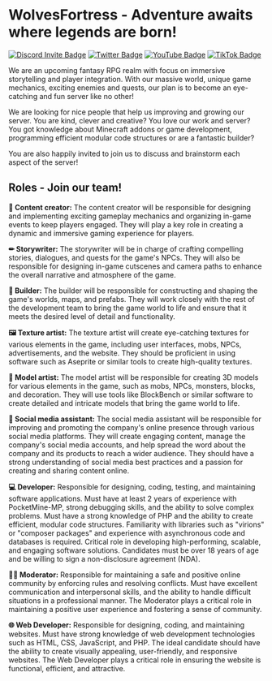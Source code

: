 # WolvesFortress - Adventure awaits where legends are born!
[![Discord Invite Badge](https://dcbadge.vercel.app/api/server/tQwqNcNBwe?style=flat-square)](https://discord.gg/tQwqNcNBwe)
[![Twitter Badge](https://img.shields.io/badge/Twitter-%231DA1F2.svg?style=flat-square&logo=Twitter&logoColor=white)](https://twitter.com/@WolvesFortress)
[![YouTube Badge](https://img.shields.io/badge/YouTube-%23FF0000.svg?style=flat-square&logo=YouTube&logoColor=white)](https://youtube.com/@WolvesFortress)
[![TikTok Badge](https://img.shields.io/badge/TikTok-%23000000.svg?style=flat-square&logo=TikTok&logoColor=white)](https://www.tiktok.com/@wolvesfortress)
<!--[![Website Badge](https://img.shields.io/badge/🌐-Website-blue?style=flat-square&labelColor=lightblue)](https://server.wolvesfortress.de)//-->

We are an upcoming fantasy RPG realm with focus on immersive storytelling and player integration.
With our massive world, unique game mechanics, exciting enemies and quests, our plan is to become an eye-catching and fun server like no other!

We are looking for nice people that help us improving and growing our server.
You are kind, clever and creative? You love our work and server? You got knowledge about Minecraft addons or game development, programming efficient modular code structures or are a fantastic builder?

You are also happily invited to join us to discuss and brainstorm each aspect of the server!

## Roles - Join our team!
**📅 Content creator:**
The content creator will be responsible for designing and implementing exciting gameplay mechanics and organizing in-game events to keep players engaged. They will play a key role in creating a dynamic and immersive gaming experience for players.

**✏ Storywriter:**
The storywriter will be in charge of crafting compelling stories, dialogues, and quests for the game's NPCs. They will also be responsible for designing in-game cutscenes and camera paths to enhance the overall narrative and atmosphere of the game.

**🚧 Builder:**
The builder will be responsible for constructing and shaping the game's worlds, maps, and prefabs. They will work closely with the rest of the development team to bring the game world to life and ensure that it meets the desired level of detail and functionality.

**🖼 Texture artist:**
The texture artist will create eye-catching textures for various elements in the game, including user interfaces, mobs, NPCs, advertisements, and the website. They should be proficient in using software such as Aseprite or similar tools to create high-quality textures.

**🧊 Model artist:**
The model artist will be responsible for creating 3D models for various elements in the game, such as mobs, NPCs, monsters, blocks, and decoration. They will use tools like BlockBench or similar software to create detailed and intricate models that bring the game world to life.

**📱 Social media assistant:**
The social media assistant will be responsible for improving and promoting the company's online presence through various social media platforms. They will create engaging content, manage the company's social media accounts, and help spread the word about the company and its products to reach a wider audience. They should have a strong understanding of social media best practices and a passion for creating and sharing content online.

**💻 Developer:**
Responsible for designing, coding, testing, and maintaining software applications. Must have at least 2 years of experience with PocketMine-MP, strong debugging skills, and the ability to solve complex problems. Must have a strong knowledge of PHP and the ability to create efficient, modular code structures. Familiarity with libraries such as "virions" or "composer packages" and experience with asynchronous code and databases is required. Critical role in developing high-performing, scalable, and engaging software solutions.
Candidates must be over 18 years of age and be willing to sign a non-disclosure agreement (NDA).

**🕵️‍♂️ Moderator:**
Responsible for maintaining a safe and positive online community by enforcing rules and resolving conflicts. Must have excellent communication and interpersonal skills, and the ability to handle difficult situations in a professional manner. The Moderator plays a critical role in maintaining a positive user experience and fostering a sense of community.

**🌐 Web Developer:**
Responsible for designing, coding, and maintaining websites. Must have strong knowledge of web development technologies such as HTML, CSS, JavaScript, and PHP. The ideal candidate should have the ability to create visually appealing, user-friendly, and responsive websites. The Web Developer plays a critical role in ensuring the website is functional, efficient, and attractive.
